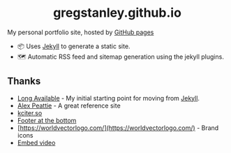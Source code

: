 <h1 align="center">
  gregstanley.github.io
</h1>

My personal portfolio site, hosted by [GitHub pages](https://gregstanley.github.io)

- 📦 Uses [Jekyll](https://jekyllrb.com) to generate a static site.
- 🗺 Automatic RSS feed and sitemap generation using the jekyll plugins.

## Thanks

- [Long Available](https://github.com/longavailable/empty-jekyll-site) - My initial starting point for moving from [Jekyll](https://jekyllrb.com).
- [Alex Peattie](https://github.com/alexpeattie/alexpeattie.com/) - A great reference site
- [kciter.so](https://kciter.so/)
- [Footer at the bottom](https://dev.to/nehalahmadkhan/how-to-make-footer-stick-to-bottom-of-web-page-3i14)
- [https://worldvectorlogo.com/](https://worldvectorlogo.com/) - Brand icons
- [Embed video](https://github.com/nathancy/jekyll-embed-video)
